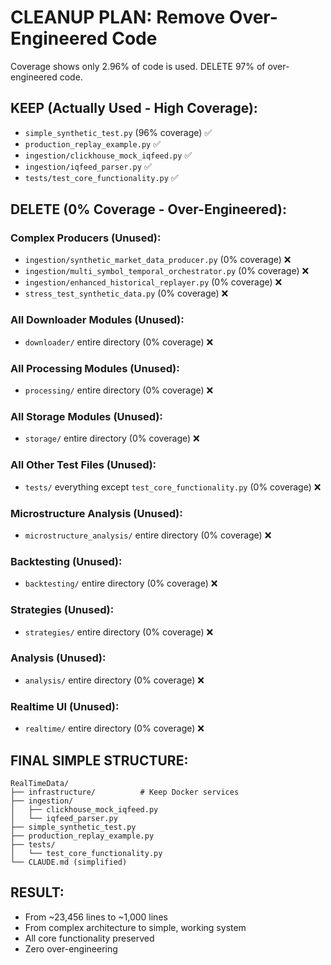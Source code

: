 # CLEANUP PLAN: Remove Over-Engineered Code

Coverage shows only 2.96% of code is used. DELETE 97% of over-engineered code.

## KEEP (Actually Used - High Coverage):
- `simple_synthetic_test.py` (96% coverage) ✅
- `production_replay_example.py` ✅ 
- `ingestion/clickhouse_mock_iqfeed.py` ✅
- `ingestion/iqfeed_parser.py` ✅
- `tests/test_core_functionality.py` ✅

## DELETE (0% Coverage - Over-Engineered):

### Complex Producers (Unused):
- `ingestion/synthetic_market_data_producer.py` (0% coverage) ❌
- `ingestion/multi_symbol_temporal_orchestrator.py` (0% coverage) ❌
- `ingestion/enhanced_historical_replayer.py` (0% coverage) ❌
- `stress_test_synthetic_data.py` (0% coverage) ❌

### All Downloader Modules (Unused):
- `downloader/` entire directory (0% coverage) ❌

### All Processing Modules (Unused):
- `processing/` entire directory (0% coverage) ❌

### All Storage Modules (Unused):
- `storage/` entire directory (0% coverage) ❌

### All Other Test Files (Unused):
- `tests/` everything except `test_core_functionality.py` (0% coverage) ❌

### Microstructure Analysis (Unused):
- `microstructure_analysis/` entire directory (0% coverage) ❌

### Backtesting (Unused):
- `backtesting/` entire directory (0% coverage) ❌

### Strategies (Unused):
- `strategies/` entire directory (0% coverage) ❌

### Analysis (Unused):  
- `analysis/` entire directory (0% coverage) ❌

### Realtime UI (Unused):
- `realtime/` entire directory (0% coverage) ❌

## FINAL SIMPLE STRUCTURE:
```
RealTimeData/
├── infrastructure/          # Keep Docker services
├── ingestion/
│   ├── clickhouse_mock_iqfeed.py
│   └── iqfeed_parser.py
├── simple_synthetic_test.py
├── production_replay_example.py
├── tests/
│   └── test_core_functionality.py
└── CLAUDE.md (simplified)
```

## RESULT:
- From ~23,456 lines to ~1,000 lines  
- From complex architecture to simple, working system
- All core functionality preserved
- Zero over-engineering